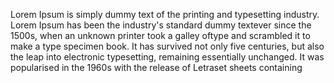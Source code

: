 Lorem Ipsum is simply dummy text of the printing and typesetting industry. Lorem Ipsum has been the industry's standard dummy textever since the 1500s, when an unknown printer took a galley oftype and scrambled it to make a type specimen book. It has survived not only five centuries, but also the leap into electronic typesetting, remaining essentially unchanged. It was popularised in the 1960s with the release of Letraset sheets containing 